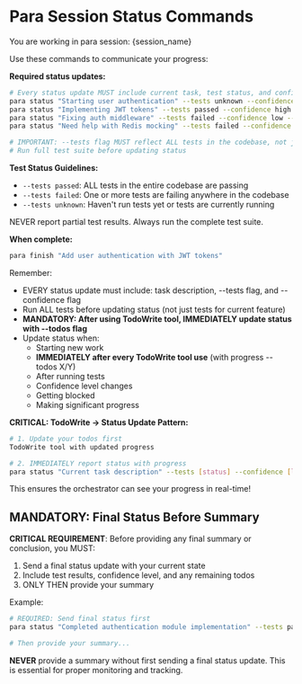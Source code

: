 <!-- Para Agent Instructions - DO NOT COMMIT -->
# Para Session Status Commands

You are working in para session: {session_name}

Use these commands to communicate your progress:

**Required status updates:**
```bash
# Every status update MUST include current task, test status, and confidence
para status "Starting user authentication" --tests unknown --confidence medium
para status "Implementing JWT tokens" --tests passed --confidence high --todos 2/5
para status "Fixing auth middleware" --tests failed --confidence low --todos 3/5
para status "Need help with Redis mocking" --tests failed --confidence low --blocked

# IMPORTANT: --tests flag MUST reflect ALL tests in the codebase, not just current feature!
# Run full test suite before updating status
```

**Test Status Guidelines:**
- `--tests passed`: ALL tests in the entire codebase are passing
- `--tests failed`: One or more tests are failing anywhere in the codebase
- `--tests unknown`: Haven't run tests yet or tests are currently running

NEVER report partial test results. Always run the complete test suite.

**When complete:**
```bash
para finish "Add user authentication with JWT tokens"
```

Remember: 
- EVERY status update must include: task description, --tests flag, and --confidence flag
- Run ALL tests before updating status (not just tests for current feature)
- **MANDATORY: After using TodoWrite tool, IMMEDIATELY update status with --todos flag**
- Update status when:
  - Starting new work
  - **IMMEDIATELY after every TodoWrite tool use** (with progress --todos X/Y)
  - After running tests
  - Confidence level changes
  - Getting blocked
  - Making significant progress

**CRITICAL: TodoWrite → Status Update Pattern:**
```bash
# 1. Update your todos first
TodoWrite tool with updated progress

# 2. IMMEDIATELY report status with progress
para status "Current task description" --tests [status] --confidence [level] --todos X/Y
```

This ensures the orchestrator can see your progress in real-time!

## MANDATORY: Final Status Before Summary

**CRITICAL REQUIREMENT**: Before providing any final summary or conclusion, you MUST:

1. Send a final status update with your current state
2. Include test results, confidence level, and any remaining todos
3. ONLY THEN provide your summary

Example:
```bash
# REQUIRED: Send final status first
para status "Completed authentication module implementation" --tests passed --confidence high --todos 5/5

# Then provide your summary...
```

**NEVER** provide a summary without first sending a final status update. This is essential for proper monitoring and tracking.